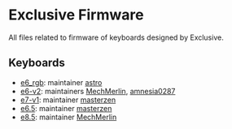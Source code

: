 # Exclusive Firmware

All files related to firmware of keyboards designed by Exclusive.

## Keyboards

* [e6_rgb](./e6_rgb/): maintainer [astro](https://github.com/yulei)
* [e6-v2](./e6v2/): maintainers [MechMerlin](https://github.com/mechmerlin), [amnesia0287](https://github.com/amnesia0287)
* [e7-v1](./e7v1): maintainer [masterzen](https://github.com/masterzen)
* [e6.5](./e65): maintainer [masterzen](https://github.com/masterzen)
* [e8.5](./e85): maintainer [MechMerlin](https://github.com/mechmerlin)
